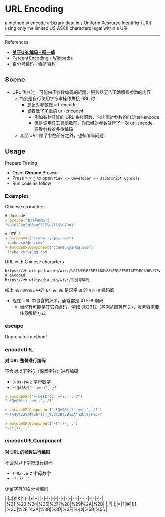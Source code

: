 # URL Encoding

a method to encode arbitrary data in a Uniform Resource Identifier (URI) using only the limited US-ASCII characters legal within a URI

---

References

- **[关于URL编码 - 阮一峰](http://www.ruanyifeng.com/blog/2010/02/url_encoding.html)**
- [Percent Encoding - Wikipedia](https://en.wikipedia.org/wiki/Percent-encoding)
- [百分号编码 - 维基百科](https://zh.wikipedia.org/wiki/%E7%99%BE%E5%88%86%E5%8F%B7%E7%BC%96%E7%A0%81)

## Scene

- URL 传参时，可能由于参数编码的问题，服务器无法正确解析参数的内容
    - 特别是自行使用字符串操作拼接 URL 时
        - 忘记对参数做 url-encode
        - 或者做了多重的 url-encoded
            - 例如有封装好的 URL 拼接函数，它内置对参数的自动 url-encode
            - 但是调用该工具函数前，你已经对参数进行了一次 url-encode，导致参数被多重编码
    - 甚至 URL 除了参数部分之外，也有编码问题

## Usage

Prepare Testing

- Open **Chrome** Browser
- Press `⌥ ⌘ j` to open `View -> Developer -> JavaScript Console`
- Run code as follow

### Examples

Chinese characters

```javascript
# Unicode
> escape("百分号编码")
"%u767E%u5206%u53F7%u7F16%u7801"

# UTF-8
> encodeURI("icehe.xyz@qq.com")
'icehe.xyz@qq.com'
> encodeURIComponent("icehe.xyz@qq.com")
'icehe.xyz%40qq.com'
```

URL with Chinese characters

```url
https://zh.wikipedia.org/wiki/%E7%99%BE%E5%88%86%E5%8F%B7%E7%BC%96%E7%A0%81
# decoded
https://zh.wikipedia.org/wiki/百分号编码
```

如上 `%E7%99%BE` 中的 `E7 99 BE` 是汉字 `百` 的 `UTF-8` 编码值

- 现在 URL 中包含的汉字，通常都是 UTF-8 编码
    - 当然有可能是其它的编码，例如 GB2312（与浏览器等有关），服务器需要注意解析方式

### ~~escape~~

Deprecated method!

### encodeURL

**对 URL 整体进行编码**

不会对以下字符（保留字符）进行编码

- `0-9a-zA-Z` 字母数字
- `~!@#$&*()-_=+;:',./?`

```javascript
> encodeURI("~!@#$&*()-_=+;:',./?")
"~!@#$&*()-_=+;:',./?"

> encodeURIComponent("~!@#$&*()-_=+;:',./?")
"~!%40%23%24%26*()-_%3D%2B%3B%3A'%2C.%2F%3F"

> encodeURIComponent("~!*()-_'.")
"~!*()-_'."
```

### encodeURLComponent

**对 URL 的参数进行编码**

不会对以下字符进行编码

- `0-9a-zA-Z` 字母数字
- `~!()*-_'.`

保留字符的百分号编码

|!|#|$|&|'|(|)|*|+|
|-|-|-|-|-|-|-|-|-|-|-|-|-|-|-|-|-|-|
|%21|%23|%24|%26|%27|%28|%29|%2A|%2B|
|,|/|:|;|=|?|@|[|]|
|%2C|%2F|%3A|%3B|%3D|%3F|%40|%5B|%5D|

